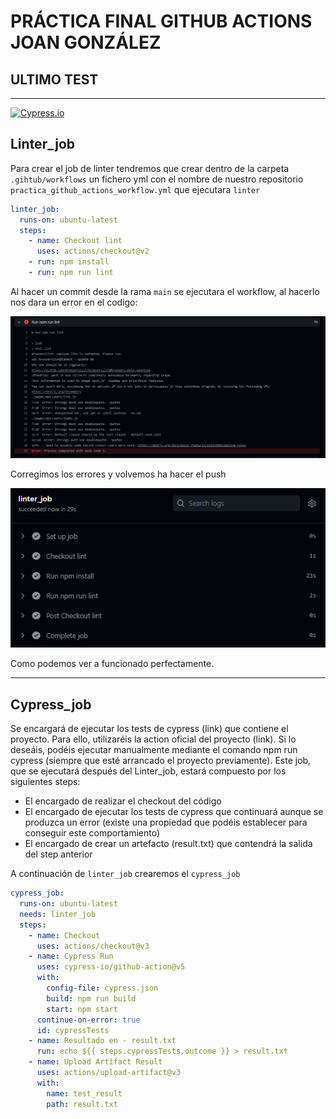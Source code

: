 # PRÁCTICA FINAL GITHUB ACTIONS JOAN GONZÁLEZ

## ULTIMO TEST

<hr>

[![Cypress.io](https://img.shields.io/badge/tested%20with-Cypress-04C38E.svg)](https://www.cypress.io/)

## Linter_job

Para crear el job de linter tendremos que crear dentro de la carpeta `.gihtub/workflows` un fichero yml con el nombre de nuestro repositorio `practica_github_actions_workflow.yml` que ejecutara `linter` 

````yml
linter_job:
  runs-on: ubuntu-latest
  steps:
    - name: Checkout lint
      uses: actions/checkout@v2
    - run: npm install
    - run: npm run lint
````

Al hacer un commit desde la rama `main` se ejecutara el workflow, al hacerlo nos dara un error en el codigo:

<img src='readme_assets/error_linter.png' />

Corregimos los errores y volvemos ha hacer el push

<img src='readme_assets/correccion_linter.png' />

Como podemos ver a funcionado perfectamente.

<hr>

## Cypress_job

Se encargará de ejecutar los tests de cypress (link) que contiene el proyecto. Para ello, utilizaréis la action oficial del proyecto (link). Si lo deseáis, podéis ejecutar manualmente mediante el comando npm run cypress (siempre que esté arrancado el proyecto previamente). Este job, que se ejecutará después del Linter_job, estará compuesto por los siguientes steps:
 - El encargado de realizar el checkout del código
 - El encargado de ejecutar los tests de cypress que continuará aunque se produzca un error (existe una propiedad que podéis establecer para conseguir este comportamiento)
 - El encargado de crear un artefacto (result.txt) que contendrá la salida del step anterior

A continuación de `linter_job` crearemos el `cypress_job`

````yml
cypress_job:
  runs-on: ubuntu-latest
  needs: linter_job
  steps:
    - name: Checkout 
      uses: actions/checkout@v3
    - name: Cypress Run
      uses: cypress-io/github-action@v5
      with:
        config-file: cypress.json
        build: npm run build
        start: npm start
      continue-on-error: true
      id: cypressTests
    - name: Resultado en - result.txt
      run: echo ${{ steps.cypressTests.outcome }} > result.txt
    - name: Upload Artifact Result
      uses: actions/upload-artifact@v3
      with:
        name: test_result
        path: result.txt
````
